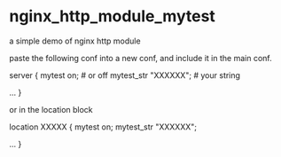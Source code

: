 # nginx_http_module_mytest
a simple demo of nginx http module

paste the following conf into a new conf, and include it in the main conf.

server
{
  mytest on; # or off
  mytest_str "XXXXXX"; # your string
  
  ...
}

or in the location block

location XXXXX
{
  mytest on;
  mytest_str "XXXXXX";
  
  ...
}
